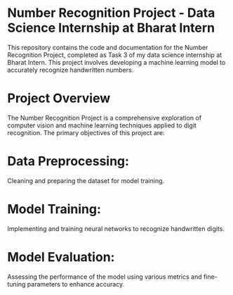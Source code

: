 # Number Recognition Project - Data Science Internship at Bharat Intern

This repository contains the code and documentation for the Number Recognition Project, completed as Task 3 of my data science internship at Bharat Intern. This project involves developing a machine learning model to accurately recognize handwritten numbers.

# Project Overview

The Number Recognition Project is a comprehensive exploration of computer vision and machine learning techniques applied to digit recognition. The primary objectives of this project are:


# Data Preprocessing:  
Cleaning and preparing the dataset for model training.

# Model Training: 
Implementing and training neural networks to recognize handwritten digits.

# Model Evaluation: 
Assessing the performance of the model using various metrics and fine-tuning parameters to enhance accuracy.
